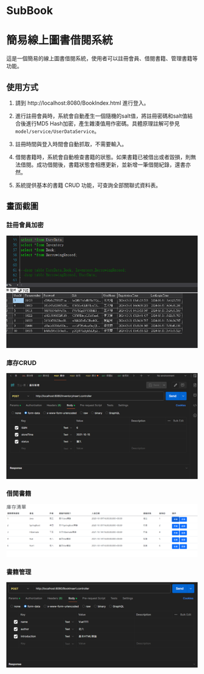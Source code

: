 # SubBook
# 簡易線上圖書借閱系統

這是一個簡易的線上圖書借閱系統，使用者可以註冊會員、借閱書籍、管理書籍等功能。

## 使用方式

1. 請到 http://localhost:8080/BookIndex.html 進行登入。

2. 進行註冊會員時，系統會自動產生一個隨機的salt值，將註冊密碼和salt值結合後進行MD5 Hash加密，產生雜湊值用作密碼。具體原理註解可參見 `model/service/UserDataService`。

3. 註冊時間與登入時間會自動抓取，不需要輸入。

4. 借閱書籍時，系統會自動檢查書籍的狀態。如果書籍已被借出或者毀損，則無法借閱。成功借閱後，書籍狀態會相應更新，並新增一筆借閱紀錄，還書亦然。

5. 系統提供基本的書籍 CRUD 功能，可查詢全部關聯式資料表。
## 畫面截圖

### 註冊會員加密
![註冊會員畫面](images/member.png)

### 庫存CRUD
![借閱書籍畫面](images/Inventory.png)

### 借閱書籍
![借閱書籍畫面](images/InventoryAll.png)

### 書籍管理
![書籍管理畫面](images/books.png)

